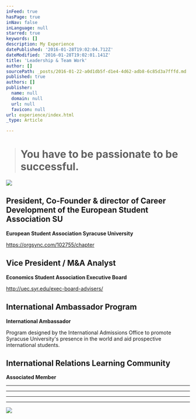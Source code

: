 ```yaml
---
inFeed: true
hasPage: true
inNav: false
inLanguage: null
starred: true
keywords: []
description: My Experience
datePublished: '2016-01-28T19:02:04.712Z'
dateModified: '2016-01-28T19:02:01.141Z'
title: 'Leadership & Team Work'
author: []
sourcePath: _posts/2016-01-22-a0d1db5f-d1e4-4d62-adb8-6c85d3a7fffd.md
published: true
authors: []
publisher:
  name: null
  domain: null
  url: null
  favicon: null
url: experience/index.html
_type: Article

---
```

> # You have to be passionate to be successful.

![](https://s3-us-west-2.amazonaws.com/the-grid-img/p/61fc3eedb4fa2414be9c83e1e35355e533762b47.png)

## President, Co-Founder & director of Career Development of the European Student Association SU

**European Student Association Syracuse University**

https://orgsync.com/102755/chapter

## Vice President / M&A Analyst

**Economics Student Association Executive Board**

http://uec.syr.edu/exec-board-advisers/

## International Ambassador Program

**International Ambassador**

Program designed by the International Admissions Office to promote Syracuse University's presence in the world and aid prospective international students.

## International Relations Learning Community

**Associated Member**

****

****

****

****
![](https://s3-us-west-2.amazonaws.com/the-grid-img/p/21dc7262a69f20f8deba40be32a330b9c6852d77.png)